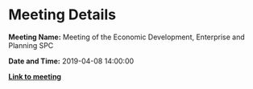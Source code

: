 # Meeting Details

**Meeting Name:** Meeting of the Economic Development, Enterprise and Planning SPC

**Date and Time:** 2019-04-08 14:00:00

**<a href="https://www.limerick.ie/council/whats-on/meeting-economic-development-enterprise-and-planning-spc-13" target="_blank">Link to meeting</a>**
